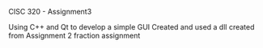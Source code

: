 CISC 320 - Assignment3

Using C++ and Qt to develop a simple GUI
Created and used a dll created from Assignment 2 fraction assignment
